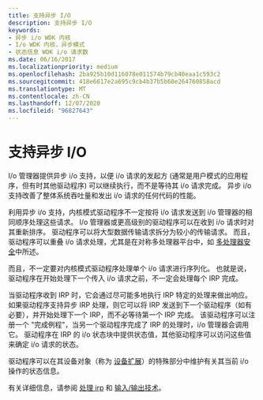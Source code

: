 ```yaml
---
title: 支持异步 I/O
description: 支持异步 I/O
keywords:
- 异步 i/o WDK 内核
- I/o WDK 内核，异步模式
- 状态信息 WDK i/o 请求数
ms.date: 06/16/2017
ms.localizationpriority: medium
ms.openlocfilehash: 2ba925b10d116078e011574b79cb40eaa1c593c2
ms.sourcegitcommit: 418e6617e2a695c9cb4b37b5b60e264760858acd
ms.translationtype: MT
ms.contentlocale: zh-CN
ms.lasthandoff: 12/07/2020
ms.locfileid: "96827643"
---
```

# <a name="supporting-asynchronous-io"></a>支持异步 I/O





I/o 管理器提供异步 i/o 支持，以便 i/o 请求的发起方 (通常是用户模式的应用程序，但有时其他驱动程序) 可以继续执行，而不是等待其 i/o 请求完成。 异步 i/o 支持改善了整体系统吞吐量和发出 i/o 请求的任何代码的性能。

利用异步 i/o 支持，内核模式驱动程序不一定按将 i/o 请求发送到 i/o 管理器的相同顺序处理这些请求。 I/o 管理器或更高级别的驱动程序可以在收到 i/o 请求时对其重新排序。 驱动程序可以将大型数据传输请求拆分为较小的传输请求。 而且，驱动程序可以重叠 i/o 请求处理，尤其是在对称多处理器平台中，如 [多处理器安全](multiprocessor-safe.md)中所述。

而且，不一定要对内核模式驱动程序处理单个 i/o 请求进行序列化。 也就是说，驱动程序在开始处理下一个传入 i/o 请求之前，不一定会处理每个 IRP 完成。

当驱动程序收到 IRP 时，它会通过尽可能多地执行 IRP 特定的处理来做出响应。 如果驱动程序支持异步 IRP 处理，则它可以将 IRP 发送到下一个驱动程序（如有必要），并开始处理下一个 IRP，而不必等待第一个 IRP 完成。 该驱动程序可以注册一个 "完成例程"，当另一个驱动程序完成了 IRP 的处理时，i/o 管理器会调用它。 驱动程序在 IRP 的 i/o 状态块中提供状态值，其他驱动程序可以访问这些值来确定 i/o 请求的状态。

驱动程序可以在其设备对象（称为 [设备扩展](device-extensions.md)）的特殊部分中维护有关其当前 i/o 操作的状态信息。

有关详细信息，请参阅 [处理 irp](handling-irps.md) 和 [输入/输出技术](i-o-programming-techniques.md)。

 

 




